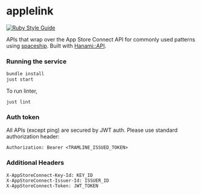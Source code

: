 # applelink
[![Ruby Style Guide](https://img.shields.io/badge/code_style-standard-brightgreen.svg)](https://github.com/testdouble/standard)

APIs that wrap over the App Store Connect API for commonly used patterns using [spaceship](https://spaceship.airforce). Built with [Hanami::API](https://github.com/hanami/api).

### Running the service

```bash
bundle install
just start
```

To run linter,

```
just lint
```

### Auth token

All APIs (except ping) are secured by JWT auth. Please use standard authorization header:
```
Authorization: Bearer <TRAMLINE_ISSUED_TOKEN>
```

### Additional Headers

```
X-AppStoreConnect-Key-Id: KEY_ID
X-AppStoreConnect-Issuer-Id: ISSUER_ID
X-AppStoreConnect-Token: JWT_TOKEN
```
